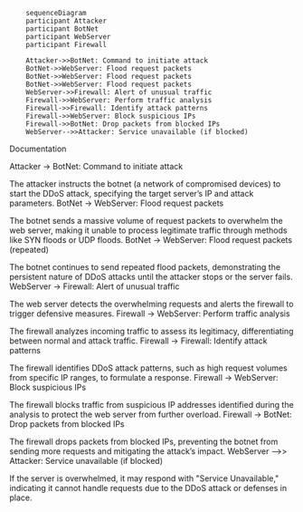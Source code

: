 ```mermaid
    sequenceDiagram
    participant Attacker
    participant BotNet
    participant WebServer
    participant Firewall

    Attacker->>BotNet: Command to initiate attack
    BotNet->>WebServer: Flood request packets
    BotNet->>WebServer: Flood request packets
    BotNet->>WebServer: Flood request packets
    WebServer->>Firewall: Alert of unusual traffic
    Firewall->>WebServer: Perform traffic analysis
    Firewall->>Firewall: Identify attack patterns
    Firewall->>WebServer: Block suspicious IPs
    Firewall->>BotNet: Drop packets from blocked IPs
    WebServer-->>Attacker: Service unavailable (if blocked)
```
Documentation

Attacker -> BotNet: Command to initiate attack

The attacker instructs the botnet (a network of compromised devices) to start the DDoS attack, specifying the target server’s IP and attack parameters.
BotNet -> WebServer: Flood request packets

The botnet sends a massive volume of request packets to overwhelm the web server, making it unable to process legitimate traffic through methods like SYN floods or UDP floods.
BotNet -> WebServer: Flood request packets (repeated)

The botnet continues to send repeated flood packets, demonstrating the persistent nature of DDoS attacks until the attacker stops or the server fails.
WebServer -> Firewall: Alert of unusual traffic

The web server detects the overwhelming requests and alerts the firewall to trigger defensive measures.
Firewall -> WebServer: Perform traffic analysis

The firewall analyzes incoming traffic to assess its legitimacy, differentiating between normal and attack traffic.
Firewall -> Firewall: Identify attack patterns

The firewall identifies DDoS attack patterns, such as high request volumes from specific IP ranges, to formulate a response.
Firewall -> WebServer: Block suspicious IPs

The firewall blocks traffic from suspicious IP addresses identified during the analysis to protect the web server from further overload.
Firewall -> BotNet: Drop packets from blocked IPs

The firewall drops packets from blocked IPs, preventing the botnet from sending more requests and mitigating the attack’s impact.
WebServer -->> Attacker: Service unavailable (if blocked)

If the server is overwhelmed, it may respond with "Service Unavailable," indicating it cannot handle requests due to the DDoS attack or defenses in place.